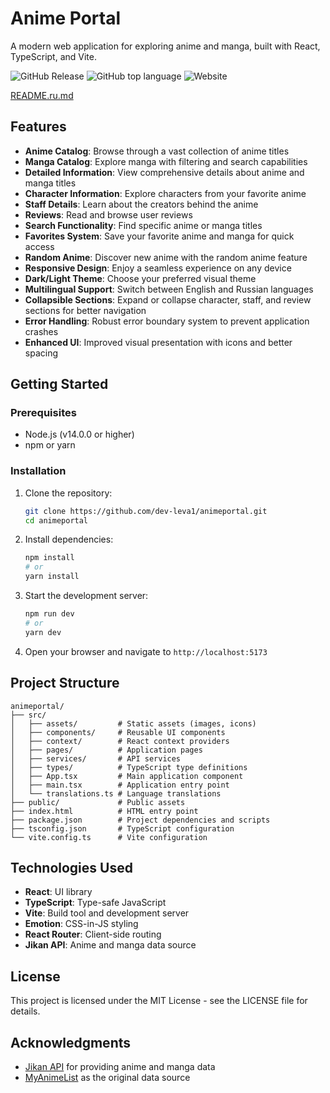 # Anime Portal

A modern web application for exploring anime and manga, built with React, TypeScript, and Vite.

![GitHub Release](https://img.shields.io/github/v/release/dev-leva1/animeportal)
![GitHub top language](https://img.shields.io/github/languages/top/dev-leva1/animeportal)
![Website](https://img.shields.io/website?url=https%3A%2F%2Fanimeportal.netlify.app%2F)

[README.ru.md](https://github.com/dev-leva1/animeportal/blob/main/README.ru.md)

## Features

- **Anime Catalog**: Browse through a vast collection of anime titles
- **Manga Catalog**: Explore manga with filtering and search capabilities
- **Detailed Information**: View comprehensive details about anime and manga titles
- **Character Information**: Explore characters from your favorite anime
- **Staff Details**: Learn about the creators behind the anime
- **Reviews**: Read and browse user reviews
- **Search Functionality**: Find specific anime or manga titles
- **Favorites System**: Save your favorite anime and manga for quick access
- **Random Anime**: Discover new anime with the random anime feature
- **Responsive Design**: Enjoy a seamless experience on any device
- **Dark/Light Theme**: Choose your preferred visual theme
- **Multilingual Support**: Switch between English and Russian languages
- **Collapsible Sections**: Expand or collapse character, staff, and review sections for better navigation
- **Error Handling**: Robust error boundary system to prevent application crashes
- **Enhanced UI**: Improved visual presentation with icons and better spacing

## Getting Started

### Prerequisites

- Node.js (v14.0.0 or higher)
- npm or yarn

### Installation

1. Clone the repository:
   ```bash
   git clone https://github.com/dev-leva1/animeportal.git
   cd animeportal
   ```

2. Install dependencies:
   ```bash
   npm install
   # or
   yarn install
   ```

3. Start the development server:
   ```bash
   npm run dev
   # or
   yarn dev
   ```

4. Open your browser and navigate to `http://localhost:5173`

## Project Structure

```
animeportal/
├── src/
│   ├── assets/         # Static assets (images, icons)
│   ├── components/     # Reusable UI components
│   ├── context/        # React context providers
│   ├── pages/          # Application pages
│   ├── services/       # API services
│   ├── types/          # TypeScript type definitions
│   ├── App.tsx         # Main application component
│   ├── main.tsx        # Application entry point
│   └── translations.ts # Language translations
├── public/             # Public assets
├── index.html          # HTML entry point
├── package.json        # Project dependencies and scripts
├── tsconfig.json       # TypeScript configuration
└── vite.config.ts      # Vite configuration
```

## Technologies Used

- **React**: UI library
- **TypeScript**: Type-safe JavaScript
- **Vite**: Build tool and development server
- **Emotion**: CSS-in-JS styling
- **React Router**: Client-side routing
- **Jikan API**: Anime and manga data source

## License

This project is licensed under the MIT License - see the LICENSE file for details.

## Acknowledgments

- [Jikan API](https://jikan.moe/) for providing anime and manga data
- [MyAnimeList](https://myanimelist.net/) as the original data source
